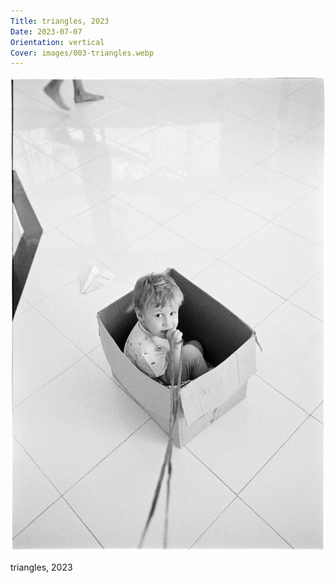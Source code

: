 ```yaml
---
Title: triangles, 2023
Date: 2023-07-07
Orientation: vertical
Cover: images/003-triangles.webp
---
```


![triangles, 2023](images/003-triangles@2x.webp)

triangles, 2023
